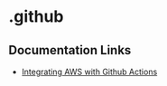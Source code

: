 # .github


## Documentation Links
 - [Integrating AWS with Github Actions](doc/workflows/AWS_Integration.md)




